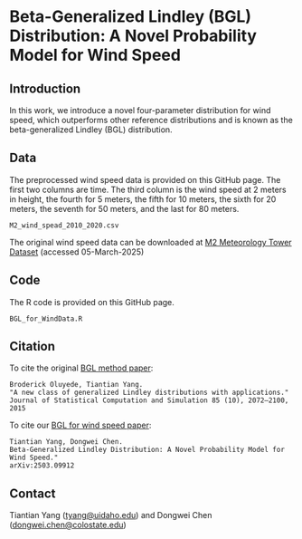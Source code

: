 # Beta-Generalized Lindley (BGL) Distribution: A Novel Probability Model for Wind Speed

## Introduction
In this work, we introduce a novel four-parameter distribution for wind speed, which outperforms other reference distributions and is known as the beta-generalized
Lindley (BGL) distribution. 

## Data
The preprocessed wind speed data is provided on this GitHub page. The first two columns are time. The third column is the wind speed at 2 meters in height, the fourth for 5 meters, the fifth for 10 meters, the sixth for 20 meters, the seventh for 50 meters, and the last for 80 meters. 
```
M2_wind_spead_2010_2020.csv
```

The original wind speed data can be downloaded at [M2 Meteorology Tower Dataset](https://midcdmz.nrel.gov/apps/sitehome.pl?site=NWTC) (accessed 05-March-2025)

## Code
The R code is provided on this GitHub page. 
```
BGL_for_WindData.R
```

## Citation
To cite the original [BGL method paper](https://www.tandfonline.com/doi/abs/10.1080/00949655.2014.917308):

```
Broderick Oluyede, Tiantian Yang.
"A new class of generalized Lindley distributions with applications."
Journal of Statistical Computation and Simulation 85 (10), 2072–2100, 2015
```

To cite our [BGL for wind speed paper](https://arxiv.org/abs/2503.09912): 
```
Tiantian Yang, Dongwei Chen.
Beta-Generalized Lindley Distribution: A Novel Probability Model for Wind Speed."
arXiv:2503.09912
```
## Contact  
Tiantian Yang (tyang@uidaho.edu) and Dongwei Chen (dongwei.chen@colostate.edu)
